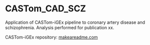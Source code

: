 # CASTom_CAD_SCZ

Application of CASTom-iGEx pipeline to coronary artery disease and schizophrenia. Analysis performed for publication xx.

CASTom-iGEx repository: [makeareadme.com](https://gitlab.mpcdf.mpg.de/luciat/castom-igex.git)
